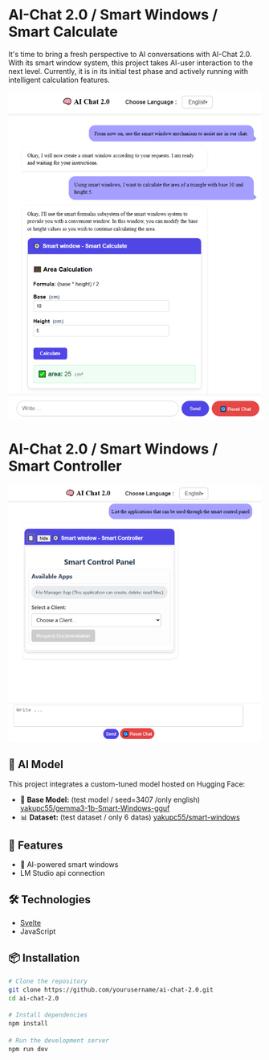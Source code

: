 # AI-Chat 2.0 / Smart Windows / Smart Calculate

It's time to bring a fresh perspective to AI conversations with AI-Chat 2.0. With its smart window system, this project takes AI-user interaction to the next level. Currently, it is in its initial test phase and actively running with intelligent calculation features.


![AI-Chat 2.0 Screenshot](./en-main.png)

# AI-Chat 2.0 / Smart Windows / Smart Controller
![AI-Chat 2.0 Screenshot](./en-contoller.png)
## 🤖 AI Model

This project integrates a custom-tuned model hosted on Hugging Face:

- 🔗 **Base Model:** (test model / seed=3407 /only english) [yakupc55/gemma3-1b-Smart-Windows-gguf](https://huggingface.co/yakupc55/gemma3-1b-Smart-Windows-gguf)
- 📊 **Dataset:** (test dataset / only 6 datas) [yakupc55/smart-windows](https://huggingface.co/datasets/yakupc55/smart-windows)

## 🚀 Features

- 🧠 AI-powered smart windows
- LM Studio api connection

## 🛠️ Technologies

- [Svelte](https://svelte.dev/)
- JavaScript

## 📦 Installation

```bash
# Clone the repository
git clone https://github.com/yourusername/ai-chat-2.0.git
cd ai-chat-2.0

# Install dependencies
npm install

# Run the development server
npm run dev
